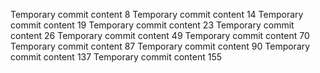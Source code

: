 Temporary commit content 8
Temporary commit content 14
Temporary commit content 19
Temporary commit content 23
Temporary commit content 26
Temporary commit content 49
Temporary commit content 70
Temporary commit content 87
Temporary commit content 90
Temporary commit content 137
Temporary commit content 155
